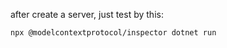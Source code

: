 after create a server, just test by this:
``` shell
npx @modelcontextprotocol/inspector dotnet run  
```